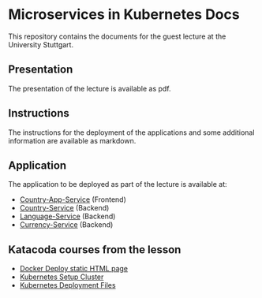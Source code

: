 # Microservices in Kubernetes Docs
This repository contains the documents for the guest lecture at the University Stuttgart.

## Presentation
The presentation of the lecture is available as pdf.

## Instructions
The instructions for the deployment of the applications and some additional information are available as markdown. 

## Application
The application to be deployed as part of the lecture is available at:
- [Country-App-Service](https://github.com/exxcellent/microservice-country-app) (Frontend)
- [Country-Service](https://github.com/exxcellent/microservice-country-service) (Backend)
- [Language-Service](https://github.com/exxcellent/microservice-language-service) (Backend)
- [Currency-Service](https://github.com/exxcellent/microservice-currency-service) (Backend)

## Katacoda courses from the lesson
- [Docker Deploy static HTML page](https://www.katacoda.com/courses/docker/create-nginx-static-web-server)
- [Kubernetes Setup Cluster](https://katacoda.com/courses/kubernetes/launch-single-node-cluster)
- [Kubernetes Deployment Files](https://www.katacoda.com/courses/kubernetes/creating-kubernetes-yaml-definitions)